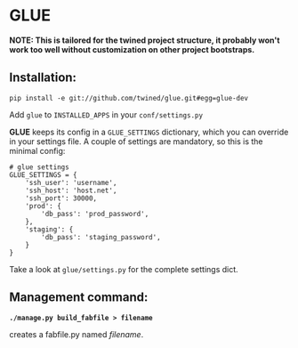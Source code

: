 GLUE
=====

**NOTE: This is tailored for the twined project structure, it probably won't work too well without customization on other project bootstraps.**

Installation:
-------------

    pip install -e git://github.com/twined/glue.git#egg=glue-dev

Add `glue` to `INSTALLED_APPS` in your `conf/settings.py`

**GLUE** keeps its config in a `GLUE_SETTINGS` dictionary, which you can override in your settings file. A couple of settings are mandatory, so this is the minimal config:

    # glue settings
    GLUE_SETTINGS = {
        'ssh_user': 'username',
        'ssh_host': 'host.net',
        'ssh_port': 30000,
        'prod': {
            'db_pass': 'prod_password',
        },
        'staging': {
            'db_pass': 'staging_password',
        }
    }

Take a look at `glue/settings.py` for the complete settings dict.

Management command:
-------------------

**`./manage.py build_fabfile > filename`**

creates a fabfile.py named *filename*.
